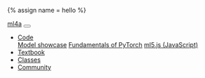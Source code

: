{% assign name = hello %}

<nav class="navbar navbar-expand-md navbar-dark bg-dark">
  <a class="navbar-brand" href="/">ml4a</a>
  <button class="navbar-toggler" type="button" data-toggle="collapse" data-target="#navbarsExample04" aria-controls="navbarsExample04" aria-expanded="false" aria-label="Toggle navigation">
    <span class="navbar-toggler-icon"></span>
  </button>

  <div class="collapse navbar-collapse" id="navbarsExample04">
    <ul class="navbar-nav mr-auto">
      <li class="nav-item dropdown">
        <a class="nav-link dropdown-toggle" href="#" id="dropdown04" data-toggle="dropdown" aria-haspopup="true" aria-expanded="false">Code</a>
        <div class="dropdown-menu" aria-labelledby="dropdown04">
          <a class="dropdown-item" href="/">Model showcase</a>
          <a class="dropdown-item" href="/fundamentals">Fundamentals of PyTorch</a>
          <a class="dropdown-item" href="/ml5">ml5.js (JavaScript)</a>
        </div>
      </li>
      <li class="nav-item">
        <a class="nav-link" href="https://ml4a.github.io/ml4a">Textbook</a>
      </li>
      <li class="nav-item">
        <a class="nav-link" href="https://ml4a.github.io/classes">Classes</a>
      </li>
      <li class="nav-item">
        <a class="nav-link" href="/community" tabindex="-1" aria-disabled="true">Community</a>
      </li>
    </ul>
    <!--
    <form class="form-inline my-2 my-md-0">
      <input class="form-control" type="text" placeholder="Search">
    </form>
    -->
  </div>
</nav>
